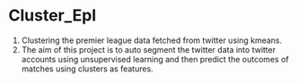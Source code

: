 # Cluster_Epl
1. Clustering the premier league data fetched from twitter using kmeans.
2. The aim of this project is to auto segment the twitter data into twitter accounts using unsupervised learning and then predict the outcomes of matches using clusters as features.